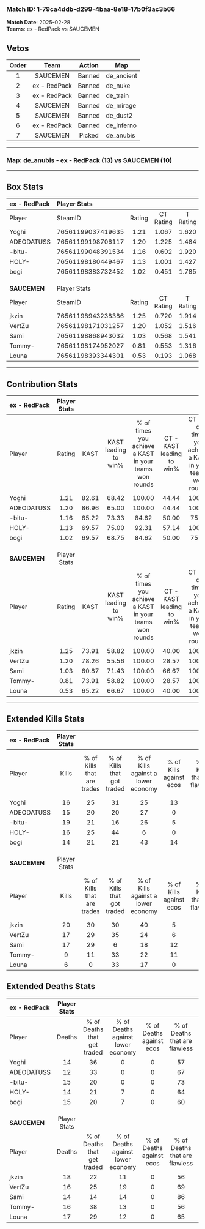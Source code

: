 ### Match ID: 1-79ca4ddb-d299-4baa-8e18-17b0f3ac3b66  
**Match Date**: 2025-02-28  
**Teams**: ex - RedPack vs SAUCEMEN  

## Vetos  

| Order | Team | Action | Map |
| :---: | :--: | :----: | --- |
| 1 | SAUCEMEN | Banned | de_ancient |
| 2 | ex - RedPack | Banned | de_nuke |
| 3 | ex - RedPack | Banned | de_train |
| 4 | SAUCEMEN | Banned | de_mirage |
| 5 | SAUCEMEN | Banned | de_dust2 |
| 6 | ex - RedPack | Banned | de_inferno |
| 7 | SAUCEMEN | Picked | de_anubis |

---  

### **Map**: de_anubis - ex - RedPack (13) vs SAUCEMEN (10)  
---  

## Box Stats  

| **ex - RedPack** | Player Stats      |        |           |          |       |      |       |         |        |      |     |
| :- | :- | :-: | :-: | :-: | :-: | :-: | :-: | :-: | :-: | :-: | :-: |
| Player           | SteamID           | Rating | CT Rating | T Rating | KAST  | ADR  | Kills | Assists | Deaths | K/D  | HS% |
| Yoghi            | 76561199037419635 |  1.21  |   1.067   |  1.620   | 82.61 | 75.2 |  16   |    7    |   14   | 1.14 | 56  |
| ADEODATUSS       | 76561199198706117 |  1.20  |   1.225   |  1.484   | 86.96 | 63.7 |  15   |    3    |   12   | 1.25 | 33  |
| -bitu-           | 76561199048391534 |  1.16  |   0.602   |  1.920   | 65.22 | 78.3 |  19   |    2    |   15   | 1.27 | 31  |
| HOLY-            | 76561198180449467 |  1.13  |   1.001   |  1.427   | 69.57 | 80.7 |  16   |    7    |   14   | 1.14 | 50  |
| bogi             | 76561198383732452 |  1.02  |   0.451   |  1.785   | 69.57 | 77.9 |  14   |    5    |   15   | 0.93 | 50  |
|                  |                   |        |           |          |       |      |       |         |        |      |     |
|                  |                   |        |           |          |       |      |       |         |        |      |     |
|                  |                   |        |           |          |       |      |       |         |        |      |     |
| **SAUCEMEN**     | Player Stats      |        |           |          |       |      |       |         |        |      |     |
| Player           | SteamID           | Rating | CT Rating | T Rating | KAST  | ADR  | Kills | Assists | Deaths | K/D  | HS% |
| jkzin            | 76561198943238386 |  1.25  |   0.720   |  1.914   | 73.91 | 92.9 |  20   |    4    |   18   | 1.11 | 50  |
| VertZu           | 76561198171031257 |  1.20  |   1.052   |  1.516   | 78.26 | 84.4 |  17   |    7    |   16   | 1.06 | 64  |
| Sami             | 76561198868943032 |  1.03  |   0.568   |  1.541   | 60.87 | 63.9 |  17   |    1    |   14   | 1.21 | 35  |
| Tommy-           | 76561198174952027 |  0.81  |   0.553   |  1.316   | 73.91 | 66.1 |   9   |    7    |   16   | 0.56 | 55  |
| Louna            | 76561198393344301 |  0.53  |   0.193   |  1.068   | 65.22 | 41.9 |   6   |    7    |   17   | 0.35 | 66  |
---  

## Contribution Stats  

| **ex - RedPack** | Player Stats |       |                      |                                                        |                           |                                                             |                          |                                                            |
| :- | :-: | :-: | :-: | :-: | :-: | :-: | :-: | :-: |
| Player           |    Rating    | KAST  | KAST leading to win% | % of times you achieve a KAST in your teams won rounds | CT - KAST leading to win% | CT - % of times you achieve a KAST in your teams won rounds | T - KAST leading to win% | T - % of times you achieve a KAST in your teams won rounds |
| Yoghi            |     1.21     | 82.61 |        68.42         |                         100.00                         |           44.44           |                           100.00                            |          90.00           |                           100.00                           |
| ADEODATUSS       |     1.20     | 86.96 |        65.00         |                         100.00                         |           44.44           |                           100.00                            |          81.82           |                           100.00                           |
| -bitu-           |     1.16     | 65.22 |        73.33         |                         84.62                          |           50.00           |                            75.00                            |          88.89           |                           88.89                            |
| HOLY-            |     1.13     | 69.57 |        75.00         |                         92.31                          |           57.14           |                           100.00                            |          88.89           |                           88.89                            |
| bogi             |     1.02     | 69.57 |        68.75         |                         84.62                          |           50.00           |                            75.00                            |          80.00           |                           88.89                            |
|                  |              |       |                      |                                                        |                           |                                                             |                          |                                                            |
|                  |              |       |                      |                                                        |                           |                                                             |                          |                                                            |
|                  |              |       |                      |                                                        |                           |                                                             |                          |                                                            |
| **SAUCEMEN**     | Player Stats |       |                      |                                                        |                           |                                                             |                          |                                                            |
| Player           |    Rating    | KAST  | KAST leading to win% | % of times you achieve a KAST in your teams won rounds | CT - KAST leading to win% | CT - % of times you achieve a KAST in your teams won rounds | T - KAST leading to win% | T - % of times you achieve a KAST in your teams won rounds |
| jkzin            |     1.25     | 73.91 |        58.82         |                         100.00                         |           40.00           |                           100.00                            |          66.67           |                           100.00                           |
| VertZu           |     1.20     | 78.26 |        55.56         |                         100.00                         |           28.57           |                           100.00                            |          72.73           |                           100.00                           |
| Sami             |     1.03     | 60.87 |        71.43         |                         100.00                         |           66.67           |                           100.00                            |          72.73           |                           100.00                           |
| Tommy-           |     0.81     | 73.91 |        58.82         |                         100.00                         |           28.57           |                           100.00                            |          80.00           |                           100.00                           |
| Louna            |     0.53     | 65.22 |        66.67         |                         100.00                         |           40.00           |                           100.00                            |          80.00           |                           100.00                           |
---  

## Extended Kills Stats  

| **ex - RedPack** | Player Stats |                            |                            |                                    |                         |                              |                                 |                                       |                    |           |
| :- | :-: | :-: | :-: | :-: | :-: | :-: | :-: | :-: | :-: | :-: |
| Player           |    Kills     | % of Kills that are trades | % of Kills that got traded | % of Kills against a lower economy | % of Kills against ecos | % of Kills that are flawless | % of Kills that are close duels | % of Kills that are assisted by flash | Pistol Round Kills | AWP Kills |
| Yoghi            |      16      |             25             |             31             |                 25                 |           13            |              75              |                6                |                   6                   |         0          |     2     |
| ADEODATUSS       |      15      |             20             |             20             |                 27                 |            0            |              67              |                7                |                   7                   |         0          |     1     |
| -bitu-           |      19      |             21             |             16             |                 26                 |            5            |              79              |                5                |                   0                   |         12         |     3     |
| HOLY-            |      16      |             25             |             44             |                 6                  |            0            |              56              |               13                |                   0                   |         0          |     0     |
| bogi             |      14      |             21             |             21             |                 43                 |           14            |              50              |               14                |                   7                   |         0          |     0     |
|                  |              |                            |                            |                                    |                         |                              |                                 |                                       |                    |           |
|                  |              |                            |                            |                                    |                         |                              |                                 |                                       |                    |           |
|                  |              |                            |                            |                                    |                         |                              |                                 |                                       |                    |           |
| **SAUCEMEN**     | Player Stats |                            |                            |                                    |                         |                              |                                 |                                       |                    |           |
| Player           |    Kills     | % of Kills that are trades | % of Kills that got traded | % of Kills against a lower economy | % of Kills against ecos | % of Kills that are flawless | % of Kills that are close duels | % of Kills that are assisted by flash | Pistol Round Kills | AWP Kills |
| jkzin            |      20      |             30             |             30             |                 40                 |            5            |              50              |                5                |                  10                   |         0          |     2     |
| VertZu           |      17      |             29             |             35             |                 24                 |            6            |              76              |                6                |                  12                   |         0          |     4     |
| Sami             |      17      |             29             |             6              |                 18                 |           12            |              65              |                0                |                   6                   |         0          |     1     |
| Tommy-           |      9       |             11             |             33             |                 22                 |           11            |              67              |               11                |                   0                   |         0          |     1     |
| Louna            |      6       |             0              |             33             |                 17                 |            0            |              67              |                0                |                  17                   |         0          |     1     |
## Extended Deaths Stats  

| **ex - RedPack** | Player Stats |                             |                                   |                          |                               |                            |                           |               |
| :- | :-: | :-: | :-: | :-: | :-: | :-: | :-: | :-: |
| Player           |    Deaths    | % of Deaths that get traded | % of Deaths against lower economy | % of Deaths against ecos | % of Deaths that are flawless | % of Deaths that are close | % of Deaths while blinded | Deaths to AWP |
| Yoghi            |      14      |             36              |                 0                 |            0             |              57               |             7              |             7             |       0       |
| ADEODATUSS       |      12      |             33              |                 0                 |            0             |              67               |             0              |             8             |       0       |
| -bitu-           |      15      |             20              |                 0                 |            0             |              73               |             0              |             7             |       0       |
| HOLY-            |      14      |             21              |                 7                 |            0             |              64               |             7              |             7             |       0       |
| bogi             |      15      |             20              |                 7                 |            0             |              60               |             7              |            13             |       0       |
|                  |              |                             |                                   |                          |                               |                            |                           |               |
|                  |              |                             |                                   |                          |                               |                            |                           |               |
|                  |              |                             |                                   |                          |                               |                            |                           |               |
| **SAUCEMEN**     | Player Stats |                             |                                   |                          |                               |                            |                           |               |
| Player           |    Deaths    | % of Deaths that get traded | % of Deaths against lower economy | % of Deaths against ecos | % of Deaths that are flawless | % of Deaths that are close | % of Deaths while blinded | Deaths to AWP |
| jkzin            |      18      |             22              |                11                 |            0             |              56               |             11             |             6             |       1       |
| VertZu           |      16      |             25              |                19                 |            0             |              69               |             6              |             0             |       1       |
| Sami             |      14      |             14              |                14                 |            0             |              86               |             0              |             0             |       4       |
| Tommy-           |      16      |             38              |                13                 |            0             |              56               |             19             |             6             |       2       |
| Louna            |      17      |             29              |                12                 |            0             |              65               |             6              |             6             |       4       |
